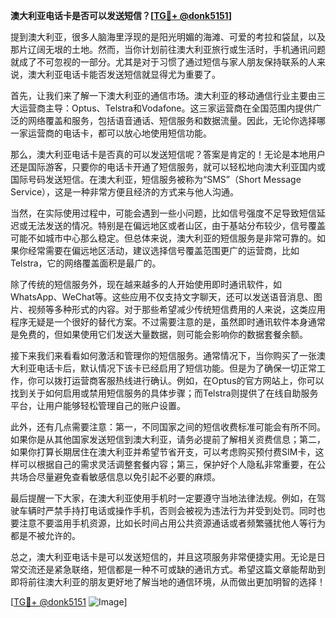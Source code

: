 **澳大利亚电话卡是否可以发送短信？[[TG💪+ @donk5151](https://t.me/s/donk5151)]**

提到澳大利亚，很多人脑海里浮现的是阳光明媚的海滩、可爱的考拉和袋鼠，以及那片辽阔无垠的土地。然而，当你计划前往澳大利亚旅行或生活时，手机通讯问题就成了不可忽视的一部分。尤其是对于习惯了通过短信与家人朋友保持联系的人来说，澳大利亚电话卡能否发送短信就显得尤为重要了。

首先，让我们来了解一下澳大利亚的通信市场。澳大利亚的移动通信行业主要由三大运营商主导：Optus、Telstra和Vodafone。这三家运营商在全国范围内提供广泛的网络覆盖和服务，包括语音通话、短信服务和数据流量。因此，无论你选择哪一家运营商的电话卡，都可以放心地使用短信功能。

那么，澳大利亚电话卡是否真的可以发送短信呢？答案是肯定的！无论是本地用户还是国际游客，只要你的电话卡开通了短信服务，就可以轻松地向澳大利亚国内或国际号码发送短信。在澳大利亚，短信服务被称为“SMS”（Short Message Service），这是一种非常方便且经济的方式来与他人沟通。

当然，在实际使用过程中，可能会遇到一些小问题，比如信号强度不足导致短信延迟或无法发送的情况。特别是在偏远地区或者山区，由于基站分布较少，信号覆盖可能不如城市中心那么稳定。但总体来说，澳大利亚的短信服务是非常可靠的。如果你经常需要在偏远地区活动，建议选择信号覆盖范围更广的运营商，比如Telstra，它的网络覆盖面积是最广的。

除了传统的短信服务外，现在越来越多的人开始使用即时通讯软件，如WhatsApp、WeChat等。这些应用不仅支持文字聊天，还可以发送语音消息、图片、视频等多种形式的内容。对于那些希望减少传统短信费用的人来说，这类应用程序无疑是一个很好的替代方案。不过需要注意的是，虽然即时通讯软件本身通常是免费的，但如果使用它们发送大量数据，则可能会影响你的数据套餐余额。

接下来我们来看看如何激活和管理你的短信服务。通常情况下，当你购买了一张澳大利亚电话卡后，默认情况下该卡已经启用了短信功能。但是为了确保一切正常工作，你可以拨打运营商客服热线进行确认。例如，在Optus的官方网站上，你可以找到关于如何启用或禁用短信服务的具体步骤；而Telstra则提供了在线自助服务平台，让用户能够轻松管理自己的账户设置。

此外，还有几点需要注意：第一，不同国家之间的短信收费标准可能会有所不同。如果你是从其他国家发送短信到澳大利亚，请务必提前了解相关资费信息；第二，如果你打算长期居住在澳大利亚并希望节省开支，可以考虑购买预付费SIM卡，这样可以根据自己的需求灵活调整套餐内容；第三，保护好个人隐私非常重要，在公共场合尽量避免查看敏感信息以免引起不必要的麻烦。

最后提醒一下大家，在澳大利亚使用手机时一定要遵守当地法律法规。例如，在驾驶车辆时严禁手持打电话或操作手机，否则会被视为违法行为并受到处罚。同时也要注意不要滥用手机资源，比如长时间占用公共资源通话或者频繁骚扰他人等行为都是不被允许的。

总之，澳大利亚电话卡是可以发送短信的，并且这项服务非常便捷实用。无论是日常交流还是紧急联络，短信都是一种不可或缺的通讯方式。希望这篇文章能帮助到即将前往澳大利亚的朋友更好地了解当地的通信环境，从而做出更加明智的选择！

[[TG💪+ @donk5151](https://t.me/s/donk5151) ![Image](https://i.postimg.cc/rwNCRYN7/Snipaste-2025-04-30-17-27-05.png)]